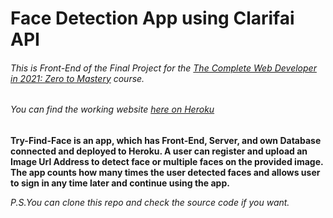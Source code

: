 # Face Detection App using Clarifai API

###### This is Front-End of the Final Project for the [The Complete Web Developer in 2021: Zero to Mastery](https://www.udemy.com/course/the-complete-web-developer-zero-to-mastery/) course.

###### You can find the working website [here on Heroku](https://try-find-face.herokuapp.com/)

**Try-Find-Face is an app, which has Front-End, Server, and own Database connected and deployed to Heroku. 
A user can register and upload an Image Url Address to detect face or multiple faces on the provided image. 
The app counts how many times the user detected faces and allows user to sign in any time later and continue using the app.**

*P.S.You can clone this repo and check the source code if you want.*
